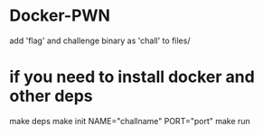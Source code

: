 # Docker-PWN

add 'flag' and challenge binary as 'chall' to files/
# if you need to install docker and other deps
make deps
make init NAME="challname" PORT="port"
make run